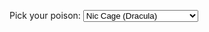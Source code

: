 <html lang="en">
<head>
  <meta charset="UTF-8">
  <meta name="viewport" content="width=device-width, initial-scale=1.0">
  <title>ininteligible</title>
  <style>
	:root {
	  --bg-color: #0c295e; /* Nuevo color de fondo azul */
	  --text-color: #f8f8f2;
	  --link-color: #00a8e8; /* Nuevo color de enlace azul */
	  --sepia-color: #c0c090;
	  --blue-theme-color: #3a86ff; /* Nuevo tono de azul */
	}

	body {
	  background-color: var(--bg-color);
	  color: var(--text-color);
	  font-family: Arial, sans-serif;
	  transition: background-color 0.5s, color 0.5s;
	}

	a {
	  color: var(--link-color);
	}

	/* Resto de estilos... */

	/* Nueva opción de tema */
	@media (prefers-color-scheme: dark) {
	  :root {
		--bg-color: #05264c;
		--text-color: #f8f8f2;
		--link-color: #00a8e8;
		--sepia-color: #c0c090;
		--blue-theme-color: #3a86ff;
	  }
	}

	/* Aplicar tema por defecto al cargar la página */
	:root {
	  --bg-color: var(--blue-theme-color);
	  --text-color: #f8f8f2;
	  --link-color: #00a8e8;
	  --sepia-color: #c0c090;
	}
  </style>
</head>

<body>
  <!-- Resto del contenido de la página... -->

  <label for="theme-select">Pick your poison:</label>
  <select id="theme-select">
	<option value="dark">Nic Cage (Dracula)</option>
	<option value="light">Light</option>
	<option value="sepia">Sepia</option>
	<option value="blue">The Ghost of Billy Royalton</option>
  </select>

  <!-- Resto del script... -->
</body>
</html>
